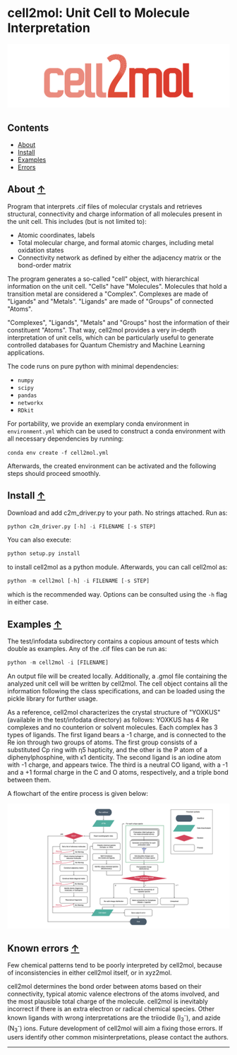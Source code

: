 cell2mol: Unit Cell to Molecule Interpretation
==============================================

![cell2mol logo](./images/cell2mol_logo.png)

## Contents
* [About](#about-)
* [Install](#install-)
* [Examples](#examples-)
* [Errors](#errors-)

## About [↑](#about)

Program that interprets .cif files of molecular crystals and retrieves structural, connectivity and charge information of all molecules present in the unit cell. This includes (but is not limited to):

- Atomic coordinates, labels
- Total molecular charge, and formal atomic charges, including metal oxidation states
- Connectivity network as defined by either the adjacency matrix or the bond-order matrix 

The program generates a so-called "cell" object, with hierarchical information on the unit cell. "Cells" have "Molecules". Molecules that hold a transition metal are considered a "Complex". Complexes are made of "Ligands" and "Metals". "Ligands" are made of "Groups" of connected "Atoms". 

"Complexes", "Ligands", "Metals" and "Groups" host the information of their constituent "Atoms". That way, cell2mol provides a very in-depth interpretation of unit cells, which can be particularly useful to generate controlled databases for Quantum Chemistry and Machine Learning applications. 

The code runs on pure python with minimal dependencies: 
- `numpy`
- `scipy`
- `pandas`
- `networkx`
- `RDkit` 

For portability, we provide an exemplary conda environment in `environment.yml` which can be used to construct a conda environment with all necessary dependencies by running:

`conda env create -f cell2mol.yml`

Afterwards, the created environment can be activated and the following steps should proceed smoothly.

## Install [↑](#install)

Download and add c2m_driver.py to your path. No strings attached. Run as:

```python
python c2m_driver.py [-h] -i FILENAME [-s STEP]
```

You can also execute:

```python 
python setup.py install
```

to install cell2mol as a python module. Afterwards, you can call cell2mol as:

```python 
python -m cell2mol [-h] -i FILENAME [-s STEP]
```

which is the recommended way. Options can be consulted using the `-h` flag in either case.

## Examples [↑](#examples)

The test/infodata subdirectory contains a copious amount of tests which double as examples. Any of the .cif files can be run as:

```python
python -m cell2mol -i [FILENAME]
```

An output file will be created locally. Additionally, a .gmol file containing the analyzed unit cell will be written by cell2mol. The cell object contains all the information following the class specifications, and can be loaded using the pickle library for further usage.

As a reference, cell2mol characterizes the crystal structure of "YOXKUS" (available in the test/infodata directory) as follows: YOXKUS has 4 Re complexes and no counterion or solvent molecules. Each complex has 3 types of ligands. The first ligand bears a -1 charge, and is connected to the Re ion through two groups of atoms. The first group consists of a substituted Cp ring with η5 hapticity, and the other is the P atom of a diphenylphosphine, with κ1 denticity. The second ligand is an iodine atom with -1 charge, and appears twice. The third is a neutral CO ligand, with a -1 and a +1 formal charge in the C and O atoms, respectively, and a triple bond between them.

A flowchart of the entire process is given below:

![Flowchart of cell2mol](./images/Flowchart_cell2mol.png)

## Known errors [↑](#errors)

Few chemical patterns tend to be poorly interpreted by cell2mol, because of inconsistencies in either cell2mol itself, or in xyz2mol.

cell2mol determines the bond order between atoms based on their connectivity, typical atomic valence electrons of the atoms involved, and the most plausible total charge of the molecule. cell2mol is inevitably incorrect if there is an extra electron or radical chemical species. Other known ligands with wrong interpretations are the triiodide (I<sub>3</sub><sup>-</sup>), and azide (N<sub>3</sub><sup>-</sup>) ions. Future development of cell2mol will aim a fixing those errors. If users identify other common misinterpretations, please contact the authors. 


---
